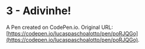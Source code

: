 # 3 - Adivinhe!

A Pen created on CodePen.io. Original URL: [https://codepen.io/lucaspaschoalotto/pen/poRJQGo](https://codepen.io/lucaspaschoalotto/pen/poRJQGo).


